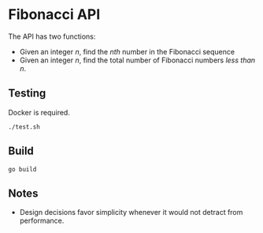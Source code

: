 # Fibonacci API

The API has two functions:

* Given an integer _n_, find the _nth_ number in the Fibonacci sequence
* Given an integer _n_, find the total number of Fibonacci numbers _less than n_.

## Testing

Docker is required.

```
./test.sh
```

## Build

```
go build
```

## Notes

* Design decisions favor simplicity whenever it would not detract from performance.
